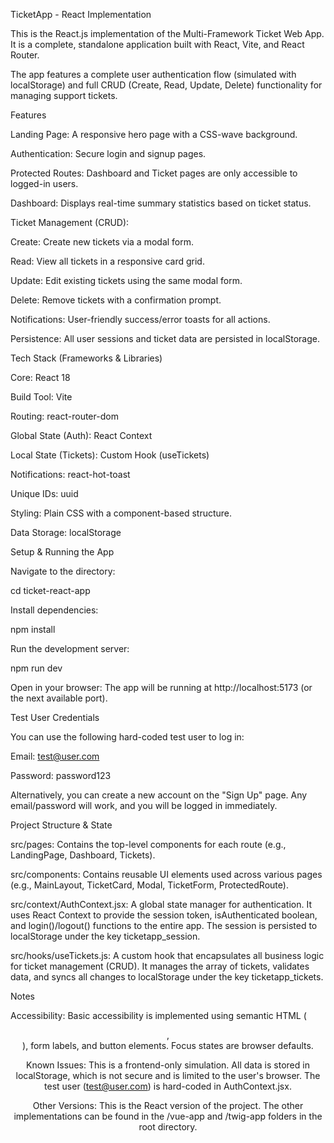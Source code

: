 TicketApp - React Implementation

This is the React.js implementation of the Multi-Framework Ticket Web App. It is a complete, standalone application built with React, Vite, and React Router.

The app features a complete user authentication flow (simulated with localStorage) and full CRUD (Create, Read, Update, Delete) functionality for managing support tickets.

Features

Landing Page: A responsive hero page with a CSS-wave background.

Authentication: Secure login and signup pages.

Protected Routes: Dashboard and Ticket pages are only accessible to logged-in users.

Dashboard: Displays real-time summary statistics based on ticket status.

Ticket Management (CRUD):

Create: Create new tickets via a modal form.

Read: View all tickets in a responsive card grid.

Update: Edit existing tickets using the same modal form.

Delete: Remove tickets with a confirmation prompt.

Notifications: User-friendly success/error toasts for all actions.

Persistence: All user sessions and ticket data are persisted in localStorage.

Tech Stack (Frameworks & Libraries)

Core: React 18

Build Tool: Vite

Routing: react-router-dom

Global State (Auth): React Context

Local State (Tickets): Custom Hook (useTickets)

Notifications: react-hot-toast

Unique IDs: uuid

Styling: Plain CSS with a component-based structure.

Data Storage: localStorage

Setup & Running the App

Navigate to the directory:

cd ticket-react-app


Install dependencies:

npm install


Run the development server:

npm run dev


Open in your browser:
The app will be running at http://localhost:5173 (or the next available port).

Test User Credentials

You can use the following hard-coded test user to log in:

Email: test@user.com

Password: password123

Alternatively, you can create a new account on the "Sign Up" page. Any email/password will work, and you will be logged in immediately.

Project Structure & State

src/pages: Contains the top-level components for each route (e.g., LandingPage, Dashboard, Tickets).

src/components: Contains reusable UI elements used across various pages (e.g., MainLayout, TicketCard, Modal, TicketForm, ProtectedRoute).

src/context/AuthContext.jsx: A global state manager for authentication. It uses React Context to provide the session token, isAuthenticated boolean, and login()/logout() functions to the entire app. The session is persisted to localStorage under the key ticketapp_session.

src/hooks/useTickets.js: A custom hook that encapsulates all business logic for ticket management (CRUD). It manages the array of tickets, validates data, and syncs all changes to localStorage under the key ticketapp_tickets.

Notes

Accessibility: Basic accessibility is implemented using semantic HTML (<header>, <section>), form labels, and button elements. Focus states are browser defaults.

Known Issues: This is a frontend-only simulation. All data is stored in localStorage, which is not secure and is limited to the user's browser. The test user (test@user.com) is hard-coded in AuthContext.jsx.

Other Versions: This is the React version of the project. The other implementations can be found in the /vue-app and /twig-app folders in the root directory.